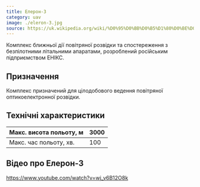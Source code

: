 ```yaml
---
title: Елерон-3
category: uav
image: ./eleron-3.jpg
source: https://uk.wikipedia.org/wiki/%D0%95%D0%BB%D0%B5%D1%80%D0%BE%D0%BD-3
---
```


Комплекс ближньої дії повітряної розвідки та спостереження з безпілотними літальними апаратами, розроблений російським підприємством ЕНІКС.

## Призначення

Комплекс призначений для цілодобового ведення повітряної оптикоелектронної розвідки.

## Технічні характеристики

| Макс. висота польоту, м | 3000 |
| ----------------------- | ---- |
| Макс. час польоту, хв.  | 100  |

## Відео про Елерон-3

https://www.youtube.com/watch?v=wj_v6B12O8k

